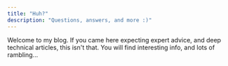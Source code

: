 ```yaml
---
title: "Huh?"
description: "Questions, answers, and more :)"
---
```

Welcome to my blog. If you came here expecting expert advice, and deep technical articles, this isn't that. You will find interesting info, and lots of rambling...
